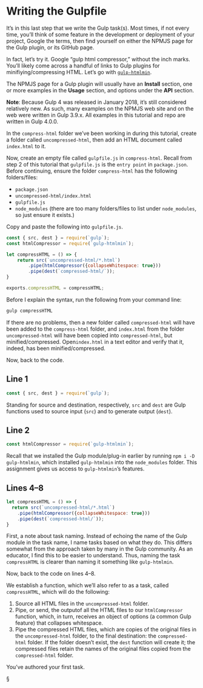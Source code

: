 # Writing the Gulpfile
It’s in this last step that we write the Gulp task(s). Most times, if not every time, you’ll think of some feature in the development or deployment of your project, Google the terms, then find yourself on either the NPMJS page for the Gulp plugin, or its GitHub page.

In fact, let’s try it. Google “gulp html compressor,” without the inch marks. You’ll likely come across a handful of links to Gulp plugins for minifiying/compressing HTML. Let’s go with [`gulp-htmlmin`](https://www.npmjs.com/package/gulp-htmlmin).

The NPMJS page for a Gulp plugin will usually have an **Install** section, one or more examples in the **Usage** section, and options under the **API** section.

**Note**: Because Gulp 4 was released in January 2018, it’s still considered relatively new. As such, many examples on the NPMJS web site and on the web were written in Gulp 3.9.x. All examples in this tutorial and repo are written in Gulp 4.0.0.

In the `compress-html` folder we’ve been working in during this tutorial, create a folder called `uncompressed-html`, then add an HTML document called `index.html` to it.

Now, create an empty file called `gulpfile.js` in `compress-html`. Recall from step 2 of this tutorial that `gulpfile.js` is the `entry point` in `package.json`. Before continuing, ensure the folder `compress-html` has the following folders/files:
* `package.json`
* `uncompressed-html/index.html`
* `gulpfile.js`
* `node_modules` (there are too many folders/files to list under `node_modules`, so just ensure it exists.)

Copy and paste the following into `gulpfile.js`.

```javascript
const { src, dest } = require(`gulp`);
const htmlCompressor = require(`gulp-htmlmin`);

let compressHTML = () => {
    return src(`uncompressed-html/*.html`)
        .pipe(htmlCompressor({collapseWhitespace: true}))
        .pipe(dest(`compressed-html/`));
}

exports.compressHTML = compressHTML;
```

Before I explain the syntax, run the following from your command line:
```bash
gulp compressHTML
```

If there are no problems, then a new folder called `compressed-html` will have been added to the `compress-html` folder, and `index.html` from the folder `uncompressed-html` will have been copied into `compressed-html`, but minified/compressed. Open`index.html` in a text editor and verify that it, indeed, has been minified/compressed.

Now, back to the code.

## Line 1
```javascript
const { src, dest } = require(`gulp`);
```

Standing for source and destination, respectively, `src` and `dest` are Gulp functions used to source input (`src`) and to generate output (`dest`).

## Line 2
```javascript
const htmlCompressor = require(`gulp-htmlmin`);
```

Recall that we installed the Gulp module/plug-in earlier by running `npm i -D gulp-htmlmin`, which installed `gulp-htmlmin` into the `node_modules` folder. This assignment gives us access to `gulp-htmlmin`’s features.

## Lines 4–8
```javascript
let compressHTML = () => {
  return src(`uncompressed-html/*.html`)
    .pipe(htmlCompressor({collapseWhitespace: true}))
    .pipe(dest(`compressed-html/`));
}
```

First, a note about task naming. Instead of echoing the name of the Gulp module in the task name, I name tasks based on what they do. This differs somewhat from the approach taken by many in the Gulp community. As an educator, I find this to be easier to understand. Thus, naming the task `compressHTML` is clearer than naming it something like `gulp-htmlmin`.

Now, back to the code on lines 4–8.

We establish a function, which we’ll also refer to as a task, called `compressHTML`, which will do the following:
1. Source  all HTML files in the `uncompressed-html` folder.
2. Pipe, or send,  the outputof all the HTML files  to our `htmlCompressor` function, which, in turn, receives an object of options (a common Gulp feature) that collapses whitespace.
3. Pipe the compressed HTML files, which are copies of the original files in the `uncompressed-html` folder, to the final destination: the  `compressed-html` folder. If the folder doesn’t exist, the `dest` function will create it; the compressed files retain the names of the original files copied from the `compressed-html` folder.

You’ve authored your first task.

§
